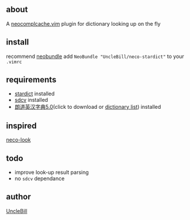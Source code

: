 about
-----
A [neocomplcache.vim][] plugin for dictionary looking up on the fly

install
-------
recommend [neobundle][]
add `NeoBundle "UncleBill/neco-stardict"` to your `.vimrc`

requirements
------------
- [stardict][] installed
- [sdcv][] installed
- [朗道英汉字典5.0][dictionary](click to download or [dictionary list][]) installed

inspired
--------
[neco-look][]

todo
----
- improve look-up result parsing
- no `sdcv` dependance

author
------
[UncleBill][]

[UncleBill]:https://github.com/UncleBill
[neocomplcache.vim]:https://github.com/Shougo/neocomplcache.vim
[vundle]:https://github.com/Shougo/neocomplcache.vim
[stardict]:http://stardict.sourceforge.net/
[neocomplcache]:https://github.com/Shougo/neocomplcache.vim
[neobundle]:https://github.com/Shougo/neobundle.vim
[sdcv]:http://askubuntu.com/questions/191125/is-there-an-offline-command-line-dictionary
[dictionary]:http://abloz.com/huzheng/stardict-dic/zh_CN/stardict-langdao-ec-gb-2.4.2.tar.bz2
[dictionary list]:http://abloz.com/huzheng/stardict-dic/zh_CN/
[neco-look]:https://github.com/ujihisa/neco-look
